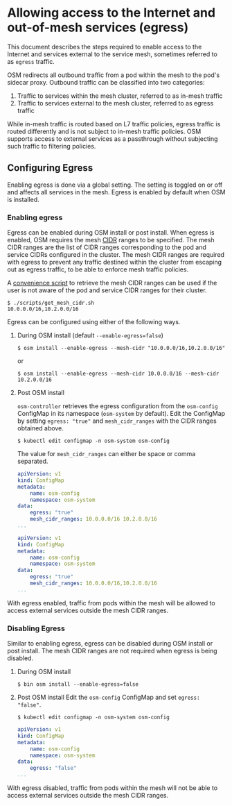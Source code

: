 # Allowing access to the Internet and out-of-mesh services (egress)

This document describes the steps required to enable access to the Internet and services external to the service mesh, sometimes referred to as `egress` traffic.

OSM redirects all outbound traffic from a pod within the mesh to the pod's sidecar proxy. Outbound traffic can be classified into two categories:

1. Traffic to services within the mesh cluster, referred to as in-mesh traffic
2. Traffic to services external to the mesh cluster, referred to as egress traffic

While in-mesh traffic is routed based on L7 traffic policies, egress traffic is routed differently and is not subject to in-mesh traffic policies. OSM supports access to external services as a passthrough without subjecting such traffic to filtering policies.


## Configuring Egress

Enabling egress is done via a global setting. The setting is toggled on or off and affects all services in the mesh. Egress is enabled by default when OSM is installed.

### Enabling egress
Egress can be enabled during OSM install or post install. When egress is enabled, OSM requires the mesh [CIDR](https://en.wikipedia.org/wiki/Classless_Inter-Domain_Routing) ranges to be specified. The mesh CIDR ranges are the list of CIDR ranges corresponding to the pod and service CIDRs configured in the cluster. The mesh CIDR ranges are required with egress to prevent any traffic destined within the cluster from escaping out as egress traffic, to be able to enforce mesh traffic policies.

A [convenience script](https://github.com/openservicemesh/osm/blob/main/scripts/get_mesh_cidr.sh) to retrieve the mesh CIDR ranges can be used if the user is not aware of the pod and service CIDR ranges for their cluster.
```shell
$ ./scripts/get_mesh_cidr.sh
10.0.0.0/16,10.2.0.0/16
```

Egress can be configured using either of the following ways.
1. During OSM install (default `--enable-egress=false`)
	```shell
	$ osm install --enable-egress --mesh-cidr "10.0.0.0/16,10.2.0.0/16"
	```
	or
	```shell
	$ osm install --enable-egress --mesh-cidr 10.0.0.0/16 --mesh-cidr 10.2.0.0/16
	```

2. Post OSM install

	`osm-controller` retrieves the egress configuration from the `osm-config` ConfigMap in its namespace (`osm-system` by default). Edit the ConfigMap by setting `egress: "true"` and `mesh_cidr_ranges` with the CIDR ranges obtained above.
	```shell
	$ kubectl edit configmap -n osm-system osm-config
	```
	The value for `mesh_cidr_ranges` can either be space or comma separated.
    ```yaml
    apiVersion: v1
    kind: ConfigMap
    metadata:
        name: osm-config
        namespace: osm-system
    data:
        egress: "true"
        mesh_cidr_ranges: 10.0.0.0/16 10.2.0.0/16
    ...
    ```
    ```yaml
    apiVersion: v1
    kind: ConfigMap
    metadata:
        name: osm-config
        namespace: osm-system
    data:
        egress: "true"
        mesh_cidr_ranges: 10.0.0.0/16,10.2.0.0/16
    ...
	```

With egress enabled, traffic from pods within the mesh will be allowed to access external services outside the mesh CIDR ranges.

### Disabling Egress

Similar to enabling egress, egress can be disabled during OSM install or post install. The mesh CIDR ranges are not required when egress is being disabled.

1. During OSM install
	```shell
	$ bin osm install --enable-egress=false
	```

2. Post OSM install
	Edit the `osm-config` ConfigMap and set `egress: "false"`.
	```shell
	$ kubectl edit configmap -n osm-system osm-config
    ```
    ```yaml
    apiVersion: v1
    kind: ConfigMap
    metadata:
        name: osm-config
        namespace: osm-system
    data:
        egress: "false"
    ...
    ```

With egress disabled, traffic from pods within the mesh will not be able to access external services outside the mesh CIDR ranges.
